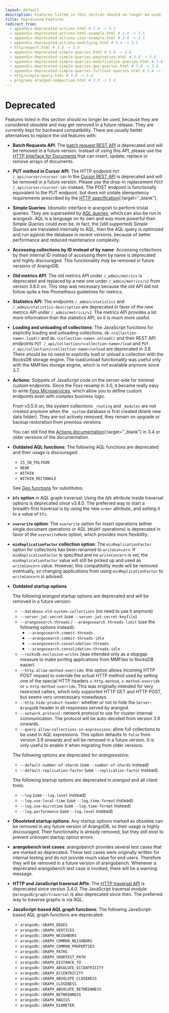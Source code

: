 ```yaml
---
layout: default
description: Features listed in this section should no longer be used, because they are considered obsolete and may get removed in a future release
title: Deprecated Features
redirect_from:
  - appendix-deprecated-actions.html # 3.4 -> 3.5
  - appendix-deprecated-actions-html-example.html # 3.4 -> 3.5
  - appendix-deprecated-actions-json-example.html # 3.4 -> 3.5
  - appendix-deprecated-actions-modifying.html # 3.4 -> 3.5
  - http/export.html # 3.8 -> 3.9
  - appendix-deprecated-simple-queries.html # 3.8 -> 3.8
  - appendix-deprecated-simple-queries-pagination.html # 3.8 -> 3.8
  - appendix-deprecated-simple-queries-modification-queries.html # 3.8 -> 3.8
  - appendix-deprecated-simple-queries-geo-queries.html # 3.8 -> 3.8
  - appendix-deprecated-simple-queries-fulltext-queries.html # 3.8 -> 3.8
  - http/simple-query.html # 3.8 -> 3.8
  - programs-arangod-compaction.html # 3.9 -> 3.9
---
```

Deprecated
==========

Features listed in this section should no longer be used, because they are
considered obsolete and may get removed in a future release. They are currently
kept for backward compatibility. There are usually better alternatives to
replace the old features with:

- **Batch Requests API**:
  The [batch request REST API](http/batch-request.html) is deprecated and will be 
  removed in a future version. Instead of using this API, please use the 
  [HTTP Interface for Documents](http/document-working-with-documents.html#bulk-document-operations)
  that can insert, update, replace or remove arrays of documents.

- **PUT method in Cursor API**:
  The HTTP endpoint `PUT /_api/cursor/<cursor-id>` in the
  [Cursor REST API](http/aql-query-cursor.html) is deprecated and will be
  removed in a future version. Please use the drop-in replacement
  `POST /_api/cursor/<cursor-id>` instead. The POST endpoint is functionally
  equivalent to the PUT endpoint, but does not violate idempotency requirements
  prescribed by the [HTTP specification](https://tools.ietf.org/html/rfc7231#section-4.2){:target="_blank"}.

- **Simple Queries**: Idiomatic interface in arangosh to perform trivial queries.
  They are superseded by [AQL queries](aql/index.html), which can also
  be run in arangosh. AQL is a language on its own and way more powerful than
  *Simple Queries* could ever be. In fact, the (still supported) *Simple Queries*
  are translated internally to AQL, then the AQL query is optimized and run
  against the database in recent versions, because of better performance and
  reduced maintenance complexity.

- **Accessing collections by ID instead of by name**:
  Accessing collections by their internal ID instead of accessing them by name
  is deprecated and highly discouraged. This functionality may be removed in
  future versions of ArangoDB.

- **Old metrics API**:
  The old metrics API under `/_admin/metrics` is deprecated and replaced by
  a new one under `/_admin/metrics/v2` from version 3.8.0 on. This step was
  necessary because the old API did not follow quite a few Prometheus
  guidelines for metrics.

- **Statistics API**:
  The endpoints `/_admin/statistics` and `/_admin/statistics-description`
  are deprecated in favor of the new metrics API under `/_admin/metrics/v2`.
  The metrics API provides a lot more information than the statistics API, so
  it is much more useful.

- **Loading and unloading of collections**:
  The JavaScript functions for explicitly loading and unloading collections,
  `db.<collection-name>.load()` and `db.<collection-name>.unload()` and their
  REST API endpoints `PUT /_api/collection/<collection-name>/load` and
  `PUT /_api/collection/<collection-name>/unload` are deprecated in 3.8.
  There should be no need to explicitly load or unload a collection with the
  RocksDB storage engine. The load/unload functionality was useful only with
  the MMFiles storage engine, which is not available anymore since 3.7.

- **Actions**: Snippets of JavaScript code on the server-side for minimal
  custom endpoints. Since the Foxx revamp in 3.0, it became really easy to
  write [Foxx Microservices](foxx.html), which allow you to define
  custom endpoints even with complex business logic.

  From v3.5.0 on, the system collections `_routing` and `_modules` are not
  created anymore when the `_system` database is first created (blank new data
  folder). They are not actively removed, they remain on upgrade or backup
  restoration from previous versions.

  You can still find the
  [Actions documentation](https://www.arangodb.com/docs/3.4/appendix-deprecated-actions.html){:target="_blank"}
  in 3.4 or older versions of the documentation.

- **Outdated AQL functions**: The following AQL functions are deprecated and
  their usage is discouraged:
  - `IS_IN_POLYGON`
  - `NEAR`
  - `WITHIN`
  - `WITHIN_RECTANGLE`

  See [Geo functions](aql/functions-geo.html) for substitutes.

- **`bfs` option** in AQL graph traversal: Using the *bfs* attribute inside
  traversal options is deprecated since v3.8.0. The preferred way to start a
  breadth-first traversal is by using the new `order` attribute, and setting it
  to a value of `bfs`.

- **`overwrite` option**: The `overwrite` option for insert operations (either
  single document operations or AQL `INSERT` operations) is deprecated in favor
  of the `overwriteMode` option, which provides more flexibility.

- **`minReplicationFactor` collection option**: The `minReplicationFactor`
  option for collections has been renamed to `writeConcern`. If
  `minReplicationFactor` is specified and no `writeConcern` is set, the
  `minReplicationFactor` value will still be picked up and used as
  `writeConcern` value. However, this compatibility mode will be removed
  eventually, so changing applications from using `minReplicationFactor` to
  `writeConcern` is advised.

- **Outdated startup options**

  The following _arangod_ startup options are deprecated and will be removed
  in a future version:
  - `--database.old-system-collections` (no need to use it anymore)
  - `--server.jwt-secret` (use `--server.jwt-secret-keyfile`) 
  - `--arangosearch.threads` / `--arangosearch.threads-limit`
    (use the following options instead):
    - `--arangosearch.commit-threads`
    - `--arangosearch.commit-threads-idle`
    - `--arangosearch.consolidation-threads`
    - `--arangosearch.consolidation-threads-idle`
  - `--rocksdb.exclusive-writes` (was intended only as a stopgap measure to
    make porting applications from MMFiles to RocksDB easier)
  - `--http.allow-method-override`: this option allows incoming HTTP POST 
    request to override the actual HTTP method used by setting one of the
    special HTTP headers `x-http-method`, `x-method-override` or 
    `x-http-method-override`. This was originally intended for very restricted
    callers, which only supported HTTP GET and HTTP POST, but seems very
    unnecessary nowadways.
  - `--http.hide-product-header`: whether or not to hide the `Server: ArangoDB`
    header in all responses served by arangod.
  - `--network.protocol`: network protocol to use for cluster-internal 
    communication. The protocol will be auto-decided from version 3.9 onwards.
  - `--query.allow-collections-in-expressions`: allow full collections to be 
    used in AQL expressions. This option defaults to `false` from version 3.9
    onwards and will be removed in a future version. It is only useful to 
    enable it when migrating from older versions.

  The following options are deprecated for _arangorestore_:
  - `--default-number-of-shards` (use `--number-of-shards` instead)
  - `--default-replication-factor` (use `--replication-factor` instead)

  The following startup options are deprecated in _arangod_ and all client tools:
  - `--log` (use `--log.level` instead)
  - `--log.use-local-time` (use `--log.time-format` instead)
  - `--log.use-microtime` (use `--log.time-format` instead)
  - `--log.performance` (use `--log.level` instead)

- **Obsoleted startup options**: Any startup options marked as obsolete can be
  removed in any future version of ArangoDB, so their usage is highly
  discouraged. Their functionality is already removed, but they still exist to
  prevent unknown startup option errors.

- **arangobench test cases**: arangobench provides several test cases that are
  marked as deprecated. These test cases were originally written for internal
  testing and do not provide much value for end users. Therefore they will be
  removed in a future version of arangobench. Whenever a deprecated arangobench
  test case is invoked, there will be a warning message.

- **HTTP and JavaScript traversal APIs**: The [HTTP traversal API](http/traversal.html)
  is deprecated since version 3.4.0. The JavaScript traversal module
  `@arangodb/graph/traversal` is also deprecated since then. The preferred way
  to traverse graphs is via AQL.

- **JavaScript-based AQL graph functions**: The following JavaScript-based AQL
  graph functions are deprecated:
  - `arangodb::GRAPH_EDGES`
  - `arangodb::GRAPH_VERTICES`
  - `arangodb::GRAPH_NEIGHBORS`
  - `arangodb::GRAPH_COMMON_NEIGHBORS`
  - `arangodb::GRAPH_COMMON_PROPERTIES`
  - `arangodb::GRAPH_PATHS`
  - `arangodb::GRAPH_SHORTEST_PATH`
  - `arangodb::GRAPH_DISTANCE_TO`
  - `arangodb::GRAPH_ABSOLUTE_ECCENTRICITY`
  - `arangodb::GRAPH_ECCENTRICITY`
  - `arangodb::GRAPH_ABSOLUTE_CLOSENESS`
  - `arangodb::GRAPH_CLOSENESS`
  - `arangodb::GRAPH_ABSOLUTE_BETWEENNESS`
  - `arangodb::GRAPH_BETWEENNESS`
  - `arangodb::GRAPH_RADIUS`
  - `arangodb::GRAPH_DIAMETER`
